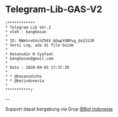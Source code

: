 # Telegram-Lib-GAS-V2

```
/************
* Telegram Lib Ver.2
* oleh : bangHasan
*
* ID: MWkhreE4chZ56V_bDwpYUBPvg_do21SJR
* Versi Log, ada di file Guide
*
* Hasanudin H Syafaat
* banghasan@gmail.com
*
* Date : 2020-09-03 17:37:20
*
* * @hasanudinhs
* * @botindonesia
*
***********/
```
--

Support dapat bergabung via Grup [@Bot Indonesia](https://t.me/botindonesia)
